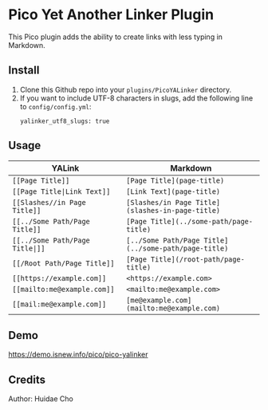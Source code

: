 Pico Yet Another Linker Plugin
==============================

This Pico plugin adds the ability to create links with less typing in Markdown.

Install
-------

1. Clone this Github repo into your `plugins/PicoYALinker` directory.
2. If you want to include UTF-8 characters in slugs, add the following line to `config/config.yml`:
   ```
   yalinker_utf8_slugs: true
   ```

Usage
-----

| YALink | Markdown |
| ------ | -------- |
| `[[Page Title]]` | `[Page Title](page-title)` |
| `[[Page Title\|Link Text]]` | `[Link Text](page-title)` |
| `[[Slashes//in Page Title]]` | `[Slashes/in Page Title](slashes-in-page-title)` |
| `[[../Some Path/Page Title]]` | `[Page Title](../some-path/page-title)` |
| `[[../Some Path/Page Title\|]]` | `[../Some Path/Page Title](../some-path/page-title)` |
| `[[/Root Path/Page Title]]` | `[Page Title](/root-path/page-title)` |
| `[[https://example.com]]` | `<https://example.com>` |
| `[[mailto:me@example.com]]` | `<mailto:me@example.com>` |
| `[[mail:me@example.com]]` | `[me@example.com](mailto:me@example.com)` |

Demo
----

https://demo.isnew.info/pico/pico-yalinker

Credits
-------

Author: Huidae Cho
